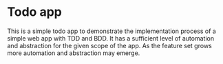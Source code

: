 # Todo app

This is a simple todo app to demonstrate the implementation process of a simple web app with TDD and BDD. It has a sufficient level of automation and abstraction for the given scope of the app. As the feature set grows more automation and abstraction may emerge.
